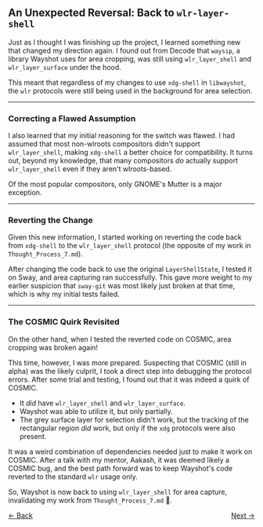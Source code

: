 ## **An Unexpected Reversal: Back to `wlr-layer-shell`**

Just as I thought I was finishing up the project, I learned something new that changed my direction again. I found out from Decode that `waysip`, a library Wayshot uses for area cropping, was still using `wlr_layer_shell` and `wlr_layer_surface` under the hood.

This meant that regardless of my changes to use `xdg-shell` in `libwayshot`, the `wlr` protocols were still being used in the background for area selection.

-----

### Correcting a Flawed Assumption

I also learned that my initial reasoning for the switch was flawed. I had assumed that most non-wlroots compositors didn't support `wlr_layer_shell`, making `xdg-shell` a better choice for compatibility. It turns out, beyond my knowledge, that many compositors *do* actually support `wlr_layer_shell` even if they aren't wlroots-based.

Of the most popular compositors, only GNOME's Mutter is a major exception.

-----

### Reverting the Change

Given this new information, I started working on reverting the code back from `xdg-shell` to the `wlr_layer_shell` protocol (the opposite of my work in `Thought_Process_7.md`).

After changing the code back to use the original `LayerShellState`, I tested it on Sway, and area capturing ran successfully. This gave more weight to my earlier suspicion that `sway-git` was most likely just broken at that time, which is why my initial tests failed.

-----

### The COSMIC Quirk Revisited

On the other hand, when I tested the reverted code on COSMIC, area cropping was broken again\!

This time, however, I was more prepared. Suspecting that COSMIC (still in alpha) was the likely culprit, I took a direct step into debugging the protocol errors. After some trial and testing, I found out that it was indeed a quirk of COSMIC.

- It *did* have `wlr_layer_shell` and `wlr_layer_surface`.
- Wayshot was able to utilize it, but only partially.
- The grey surface layer for selection didn't work, but the tracking of the rectangular region *did* work, but only if the `xdg` protocols were also present.

It was a weird combination of dependencies needed just to make it work on COSMIC. After a talk with my mentor, Aakash, it was deemed likely a COSMIC bug, and the best path forward was to keep Wayshot's code reverted to the standard `wlr` usage only.

So, Wayshot is now back to using `wlr_layer_shell` for area capture, invalidating my work from `Thought_Process_7.md` 🥲.

<div style="display: flex; justify-content: space-between;">
  <a href="Thought_Process_12.md">&lt;- Back</a>
  <a href="Thought_Process_14.md">Next -&gt;</a>
</div>
